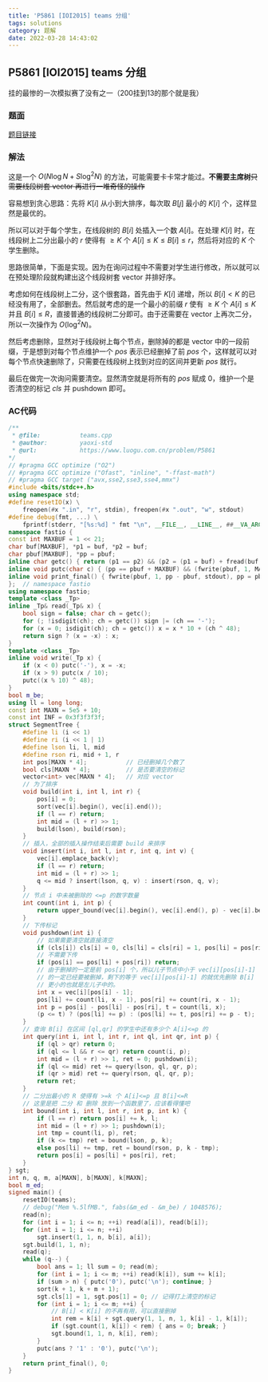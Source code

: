 ```yaml
---
title: 'P5861 [IOI2015] teams 分组'
tags: solutions
category: 题解
date: 2022-03-28 14:43:02
---
```


## P5861 [IOI2015] teams 分组
<!-- more -->

挂的最惨的一次模拟赛了没有之一（$200$挂到$13$的那个就是我）

### 题面

[题目链接](http://www.nfls.com.cn:20034/contest/483/problem/2)

### 解法

这是一个 $O(N \log N + S \log^2 N)$ 的方法，可能需要卡卡常才能过。**不需要主席树**~~只需要线段树套 vector 再进行一堆奇怪的操作~~

容易想到贪心思路：先将 $K[i]$ 从小到大排序，每次取 $B[j]$ 最小的 $K[i]$ 个，这样显然是最优的。

所以可以对于每个学生，在线段树的 $B[i]$ 处插入一个数 $A[i]$。在处理 $K[i]$ 时，在线段树上二分出最小的 $r$ 使得有 $\ge K$ 个 $A[i] \le K \le B[i] \le r$，然后将对应的 $K$ 个学生删除。

思路很简单，下面是实现。因为在询问过程中不需要对学生进行修改，所以就可以在预处理阶段就构建出这个线段树套 vector 并排好序。

考虑如何在线段树上二分，这个很套路，首先由于 $K[i]$ 递增，所以 $B[i] < K$ 的已经没有用了，全部删去。然后就考虑的是一个最小的前缀 $r$ 使有 $\ge K$ 个 $A[i] \le K$ 并且 $B[i] \le R$，直接普通的线段树二分即可。由于还需要在 vector 上再次二分，所以一次操作为 $O(\log^2 N)$。

然后考虑删除，显然对于线段树上每个节点，删除掉的都是 vector 中的一段前缀，于是想到对每个节点维护一个 $pos$ 表示已经删掉了前 $pos$ 个，这样就可以对每个节点快速删除了，只需要在线段树上找到对应的区间并更新 $pos$ 就行。

最后在做完一次询问需要清空。显然清空就是将所有的 $pos$ 赋成 $0$，维护一个是否清空的标记 $cls$ 并 pushdown 即可。

### AC代码

```cpp
/**
 * @file:           teams.cpp
 * @author:         yaoxi-std
 * @url:            https://www.luogu.com.cn/problem/P5861
*/
// #pragma GCC optimize ("O2")
// #pragma GCC optimize ("Ofast", "inline", "-ffast-math")
// #pragma GCC target ("avx,sse2,sse3,sse4,mmx")
#include <bits/stdc++.h>
using namespace std;
#define resetIO(x) \
    freopen(#x ".in", "r", stdin), freopen(#x ".out", "w", stdout)
#define debug(fmt, ...) \
    fprintf(stderr, "[%s:%d] " fmt "\n", __FILE__, __LINE__, ##__VA_ARGS__)
namespace fastio {
const int MAXBUF = 1 << 21;
char buf[MAXBUF], *p1 = buf, *p2 = buf;
char pbuf[MAXBUF], *pp = pbuf;
inline char getc() { return (p1 == p2) && (p2 = (p1 = buf) + fread(buf, 1, MAXBUF, stdin)), *p1++; }
inline void putc(char c) { (pp == pbuf + MAXBUF) && (fwrite(pbuf, 1, MAXBUF, stdout), pp = pbuf), *pp++ = c; }
inline void print_final() { fwrite(pbuf, 1, pp - pbuf, stdout), pp = pbuf; }
};  // namespace fastio
using namespace fastio;
template <class _Tp>
inline _Tp& read(_Tp& x) {
    bool sign = false; char ch = getc();
    for (; !isdigit(ch); ch = getc()) sign |= (ch == '-');
    for (x = 0; isdigit(ch); ch = getc()) x = x * 10 + (ch ^ 48);
    return sign ? (x = -x) : x;
}
template <class _Tp>
inline void write(_Tp x) {
    if (x < 0) putc('-'), x = -x;
    if (x > 9) putc(x / 10);
    putc((x % 10) ^ 48);
}
bool m_be;
using ll = long long;
const int MAXN = 5e5 + 10;
const int INF = 0x3f3f3f3f;
struct SegmentTree {
    #define li (i << 1)
    #define ri (i << 1 | 1)
    #define lson li, l, mid
    #define rson ri, mid + 1, r
    int pos[MAXN * 4];           // 已经删掉几个数了
    bool cls[MAXN * 4];          // 是否要清空的标记
    vector<int> vec[MAXN * 4];   // 对应 vector
    // 为了排序
    void build(int i, int l, int r) {
        pos[i] = 0;
        sort(vec[i].begin(), vec[i].end());
        if (l == r) return;
        int mid = (l + r) >> 1;
        build(lson), build(rson);
    }
    // 插入，全部的插入操作结束后需要 build 来排序
    void insert(int i, int l, int r, int q, int v) {
        vec[i].emplace_back(v);
        if (l == r) return;
        int mid = (l + r) >> 1;
        q <= mid ? insert(lson, q, v) : insert(rson, q, v);
    }
    // 节点 i 中未被删除的 <=p 的数字数量
    int count(int i, int p) {
        return upper_bound(vec[i].begin(), vec[i].end(), p) - vec[i].begin() - pos[i];
    }
    // 下传标记
    void pushdown(int i) {
        // 如果需要清空就直接清空
        if (cls[i]) cls[i] = 0, cls[li] = cls[ri] = 1, pos[li] = pos[ri] = 0;
        // 不需要下传
        if (pos[i] == pos[li] + pos[ri]) return;
        // 由于删掉的一定是前 pos[i] 个，所以儿子节点中小于 vec[i][pos[i]-1] 
        // 的一定已经要被删掉，剩下的等于 vec[i][pos[i]-1] 的就优先删除 B[i] 
        // 更小的也就是左儿子中的。
        int x = vec[i][pos[i] - 1];
        pos[li] += count(li, x - 1), pos[ri] += count(ri, x - 1);
        int p = pos[i] - pos[li] - pos[ri], t = count(li, x);
        (p <= t) ? (pos[li] += p) : (pos[li] += t, pos[ri] += p - t);
    }
    // 查询 B[i] 在区间 [ql,qr] 的学生中还有多少个 A[i]<=p 的
    int query(int i, int l, int r, int ql, int qr, int p) {
        if (ql > qr) return 0;
        if (ql <= l && r <= qr) return count(i, p);
        int mid = (l + r) >> 1, ret = 0; pushdown(i);
        if (ql <= mid) ret += query(lson, ql, qr, p);
        if (qr > mid) ret += query(rson, ql, qr, p);
        return ret;
    }
    // 二分出最小的 R 使得有 >=k 个 A[i]<=p 且 B[i]<=R
    // 这里是把 二分 和 删除 放到一个函数里了，应该看得懂吧
    int bound(int i, int l, int r, int p, int k) {
        if (l == r) return pos[i] += k, l;
        int mid = (l + r) >> 1; pushdown(i);
        int tmp = count(li, p), ret;
        if (k <= tmp) ret = bound(lson, p, k);
        else pos[li] += tmp, ret = bound(rson, p, k - tmp);
        return pos[i] = pos[li] + pos[ri], ret;
    }
} sgt;
int n, q, m, a[MAXN], b[MAXN], k[MAXN];
bool m_ed;
signed main() {
    resetIO(teams);
    // debug("Mem %.5lfMB.", fabs(&m_ed - &m_be) / 1048576);
    read(n);
    for (int i = 1; i <= n; ++i) read(a[i]), read(b[i]);
    for (int i = 1; i <= n; ++i)
        sgt.insert(1, 1, n, b[i], a[i]);
    sgt.build(1, 1, n);
    read(q);
    while (q--) {
        bool ans = 1; ll sum = 0; read(m);
        for (int i = 1; i <= m; ++i) read(k[i]), sum += k[i];
        if (sum > n) { putc('0'), putc('\n'); continue; }
        sort(k + 1, k + m + 1);
        sgt.cls[1] = 1, sgt.pos[1] = 0; // 记得打上清空的标记
        for (int i = 1; i <= m; ++i) {
            // B[i] < K[i] 的不再有用，可以直接删掉
            int rem = k[i] + sgt.query(1, 1, n, 1, k[i] - 1, k[i]);
            if (sgt.count(1, k[i]) < rem) { ans = 0; break; }
            sgt.bound(1, 1, n, k[i], rem);
        }
        putc(ans ? '1' : '0'), putc('\n');
    }
    return print_final(), 0;
}
```